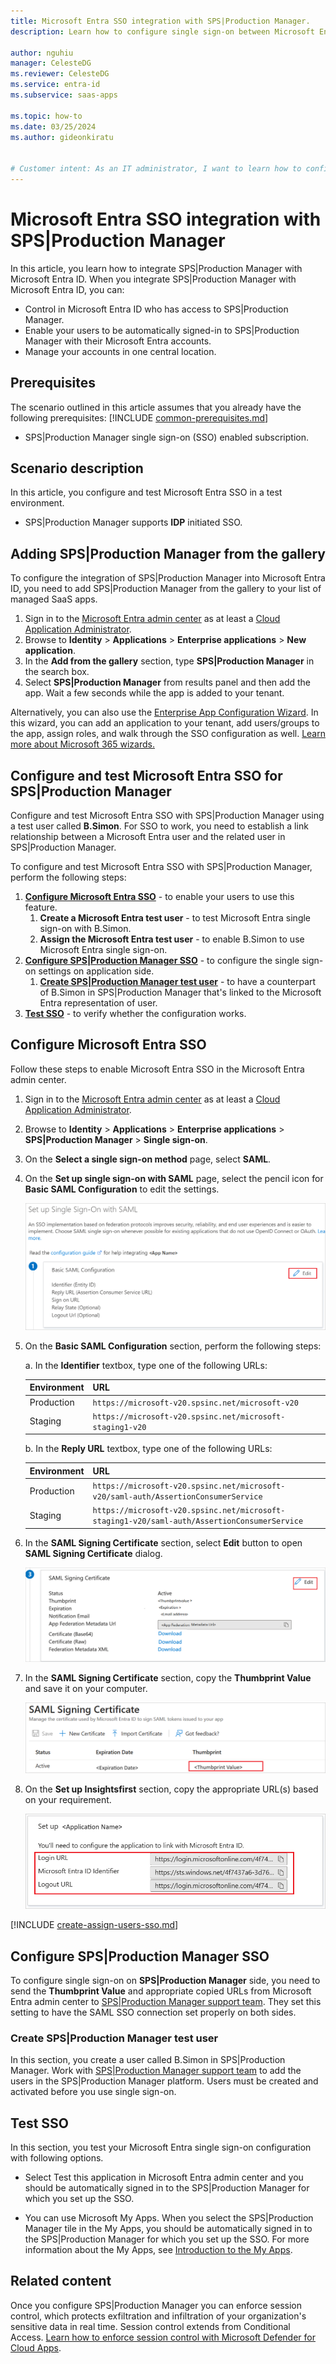 ```yaml
---
title: Microsoft Entra SSO integration with SPS|Production Manager.
description: Learn how to configure single sign-on between Microsoft Entra ID and SPS|Production Manager.

author: nguhiu
manager: CelesteDG
ms.reviewer: CelesteDG
ms.service: entra-id
ms.subservice: saas-apps

ms.topic: how-to
ms.date: 03/25/2024
ms.author: gideonkiratu


# Customer intent: As an IT administrator, I want to learn how to configure single sign-on between Microsoft Entra ID and SPS|Production Manager so that I can control who has access to SPS|Production Manager, enable automatic sign-in with Microsoft Entra accounts, and manage my accounts in one central location.
---
```


# Microsoft Entra SSO integration with SPS|Production Manager

In this article,  you learn how to integrate SPS|Production Manager with Microsoft Entra ID. When you integrate SPS|Production Manager with Microsoft Entra ID, you can:

* Control in Microsoft Entra ID who has access to SPS|Production Manager.
* Enable your users to be automatically signed-in to SPS|Production Manager with their Microsoft Entra accounts.
* Manage your accounts in one central location.

## Prerequisites
The scenario outlined in this article assumes that you already have the following prerequisites:
[!INCLUDE [common-prerequisites.md](~/identity/saas-apps/includes/common-prerequisites.md)]
* SPS|Production Manager single sign-on (SSO) enabled subscription.

## Scenario description

In this article,  you configure and test Microsoft Entra SSO in a test environment.

* SPS|Production Manager supports **IDP** initiated SSO.

## Adding SPS|Production Manager from the gallery

To configure the integration of SPS|Production Manager into Microsoft Entra ID, you need to add SPS|Production Manager from the gallery to your list of managed SaaS apps.

1. Sign in to the [Microsoft Entra admin center](https://entra.microsoft.com) as at least a [Cloud Application Administrator](~/identity/role-based-access-control/permissions-reference.md#cloud-application-administrator).
1. Browse to **Identity** > **Applications** > **Enterprise applications** > **New application**.
1. In the **Add from the gallery** section, type **SPS|Production Manager** in the search box.
1. Select **SPS|Production Manager** from results panel and then add the app. Wait a few seconds while the app is added to your tenant.

Alternatively, you can also use the [Enterprise App Configuration Wizard](https://portal.office.com/AdminPortal/home?Q=Docs#/azureadappintegration). In this wizard, you can add an application to your tenant, add users/groups to the app, assign roles, and walk through the SSO configuration as well. [Learn more about Microsoft 365 wizards.](/microsoft-365/admin/misc/azure-ad-setup-guides)

## Configure and test Microsoft Entra SSO for SPS|Production Manager

Configure and test Microsoft Entra SSO with SPS|Production Manager using a test user called **B.Simon**. For SSO to work, you need to establish a link relationship between a Microsoft Entra user and the related user in SPS|Production Manager.

To configure and test Microsoft Entra SSO with SPS|Production Manager, perform the following steps:

1. **[Configure Microsoft Entra SSO](#configure-microsoft-entra-sso)** - to enable your users to use this feature.
    1. **Create a Microsoft Entra test user** - to test Microsoft Entra single sign-on with B.Simon.
    1. **Assign the Microsoft Entra test user** - to enable B.Simon to use Microsoft Entra single sign-on.
1. **[Configure SPS|Production Manager SSO](#configure-spsproduction-manager-sso)** - to configure the single sign-on settings on application side.
    1. **[Create SPS|Production Manager test user](#create-spsproduction-manager-test-user)** - to have a counterpart of B.Simon in SPS|Production Manager that's linked to the Microsoft Entra representation of user.
1. **[Test SSO](#test-sso)** - to verify whether the configuration works.

## Configure Microsoft Entra SSO

Follow these steps to enable Microsoft Entra SSO in the Microsoft Entra admin center.

1. Sign in to the [Microsoft Entra admin center](https://entra.microsoft.com) as at least a [Cloud Application Administrator](~/identity/role-based-access-control/permissions-reference.md#cloud-application-administrator).
1. Browse to **Identity** > **Applications** > **Enterprise applications** > **SPS|Production Manager** > **Single sign-on**.
1. On the **Select a single sign-on method** page, select **SAML**.
1. On the **Set up single sign-on with SAML** page, select the pencil icon for **Basic SAML Configuration** to edit the settings.

   ![Screenshot shows how to edit Basic SAML Configuration.](common/edit-urls.png "Basic Configuration")

1. On the **Basic SAML Configuration** section, perform the following steps:

    a. In the **Identifier** textbox, type one of the following URLs:

    | Environment | URL |
    |----|----|
    | Production| `https://microsoft-v20.spsinc.net/microsoft-v20` |
    | Staging | `https://microsoft-v20.spsinc.net/microsoft-staging1-v20` |

    b. In the **Reply URL** textbox, type one of the following URLs:
    
    | Environment | URL |
    |----|----|
    | Production| `https://microsoft-v20.spsinc.net/microsoft-v20/saml-auth/AssertionConsumerService` |
    | Staging | `https://microsoft-v20.spsinc.net/microsoft-staging1-v20/saml-auth/AssertionConsumerService` |

1. In the **SAML Signing Certificate** section, select **Edit** button to open **SAML Signing Certificate** dialog.

	![Screenshot shows to Edit SAML Signing Certificate.](common/edit-certificate.png "Certificate")

1. In the **SAML Signing Certificate** section, copy the **Thumbprint Value** and save it on your computer.

    ![Screenshot shows to Copy Thumbprint value.](common/copy-thumbprint.png "Thumbprint")

1. On the **Set up Insightsfirst** section, copy the appropriate URL(s) based on your requirement.

	![Screenshot shows to copy configuration appropriate URL.](common/copy-configuration-urls.png "Metadata")

<a name='create-a-microsoft-entra-id-test-user'></a>

[!INCLUDE [create-assign-users-sso.md](~/identity/saas-apps/includes/create-assign-users-sso.md)]

## Configure SPS|Production Manager SSO

To configure single sign-on on **SPS|Production Manager** side, you need to send the **Thumbprint Value** and appropriate copied URLs from Microsoft Entra admin center to [SPS|Production Manager support team](mailto:support@spsinc.net). They set this setting to have the SAML SSO connection set properly on both sides.

### Create SPS|Production Manager test user

In this section, you create a user called B.Simon in SPS|Production Manager. Work with [SPS|Production Manager support team](mailto:support@spsinc.net) to add the users in the SPS|Production Manager platform. Users must be created and activated before you use single sign-on.

## Test SSO 

In this section, you test your Microsoft Entra single sign-on configuration with following options.
 
* Select Test this application in Microsoft Entra admin center and you should be automatically signed in to the SPS|Production Manager for which you set up the SSO.
 
* You can use Microsoft My Apps. When you select the SPS|Production Manager tile in the My Apps, you should be automatically signed in to the SPS|Production Manager for which you set up the SSO. For more information about the My Apps, see [Introduction to the My Apps](https://support.microsoft.com/account-billing/sign-in-and-start-apps-from-the-my-apps-portal-2f3b1bae-0e5a-4a86-a33e-876fbd2a4510).

## Related content

Once you configure SPS|Production Manager you can enforce session control, which protects exfiltration and infiltration of your organization's sensitive data in real time. Session control extends from Conditional Access. [Learn how to enforce session control with Microsoft Defender for Cloud Apps](/cloud-app-security/proxy-deployment-any-app).
